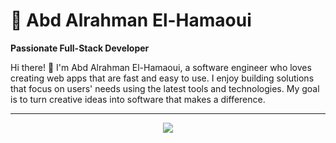 
# 🌟 Abd Alrahman El-Hamaoui  

**Passionate Full-Stack Developer**

Hi there! 👋 I'm Abd Alrahman El-Hamaoui, a software engineer who loves creating web apps that are fast and easy to use. I enjoy building solutions that focus on users' needs using the latest tools and technologies. My goal is to turn creative ideas into software that makes a difference.

---
<div style="display:flex;flex-direction:row;justify-content:center;">
  <img src="https://readme-stats-pied-ten.vercel.app/api/top-langs/?username=karlof002&theme=dark&langs_count=19&layout=compact&card_width=350" />
</div>
